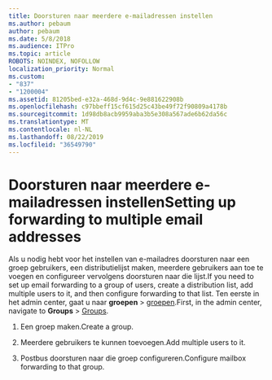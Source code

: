 ```yaml
---
title: Doorsturen naar meerdere e-mailadressen instellen
ms.author: pebaum
author: pebaum
ms.date: 5/8/2018
ms.audience: ITPro
ms.topic: article
ROBOTS: NOINDEX, NOFOLLOW
localization_priority: Normal
ms.custom:
- "837"
- "1200004"
ms.assetid: 81205bed-e32a-468d-9d4c-9e881622908b
ms.openlocfilehash: c97bbeff15cf615d25c43be49f72f90809a4178b
ms.sourcegitcommit: 1d98db8acb9959aba3b5e308a567ade6b62da56c
ms.translationtype: MT
ms.contentlocale: nl-NL
ms.lasthandoff: 08/22/2019
ms.locfileid: "36549790"
---
```

# <a name="setting-up-forwarding-to-multiple-email-addresses"></a><span data-ttu-id="28dc7-102">Doorsturen naar meerdere e-mailadressen instellen</span><span class="sxs-lookup"><span data-stu-id="28dc7-102">Setting up forwarding to multiple email addresses</span></span>

<span data-ttu-id="28dc7-103">Als u nodig hebt voor het instellen van e-mailadres doorsturen naar een groep gebruikers, een distributielijst maken, meerdere gebruikers aan toe te voegen en configureer vervolgens doorsturen naar die lijst.</span><span class="sxs-lookup"><span data-stu-id="28dc7-103">If you need to set up email forwarding to a group of users, create a distribution list, add multiple users to it, and then configure forwarding to that list.</span></span> <span data-ttu-id="28dc7-104">Ten eerste in het admin center, gaat u naar **groepen** > [groepen](https://portal.office.com/adminportal/home#/groups).</span><span class="sxs-lookup"><span data-stu-id="28dc7-104">First, in the admin center, navigate to **Groups** > [Groups](https://portal.office.com/adminportal/home#/groups).</span></span>
  
1. <span data-ttu-id="28dc7-105">Een groep maken.</span><span class="sxs-lookup"><span data-stu-id="28dc7-105">Create a group.</span></span>

2. <span data-ttu-id="28dc7-106">Meerdere gebruikers te kunnen toevoegen.</span><span class="sxs-lookup"><span data-stu-id="28dc7-106">Add multiple users to it.</span></span>

3. <span data-ttu-id="28dc7-107">Postbus doorsturen naar die groep configureren.</span><span class="sxs-lookup"><span data-stu-id="28dc7-107">Configure mailbox forwarding to that group.</span></span>

